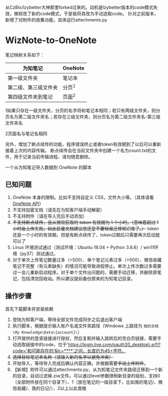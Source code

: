 从CzBix/lzybetter大神那里forked过来的。动机是lzybetter版本的code模式失效，微软改了新的code模式，于是我将其改为手动选取code。
针对之前版本，新增了对附件的收集功能，具体运行attechments.py

# WizNote-to-OneNote
笔记映射关系如下： 

| 为知笔记             | OneNote          |
| -------------------- | ---------------- |
| 第一级文件夹         | 笔记本           |
| 第二级、第三级文件夹 | 分页<sup>1</sup> |
| 第四级文件夹到笔记   | 页面<sup>2</sup> |

1如果只存在一级文件夹，分页的名字将和笔记本相同；若只有两级文件夹，则分页名为第二级文件夹名；若存在三级文件夹，则分页名为第二级文件夹名-第三级文件夹名

2页面名与笔记名相同

另外，增加了断点续传的功能，程序错误终止或者token有效期到了以后可以重新接着上次的内容传输。
断点续传会在当前文件夹中创建一个名为count.txt的文件，用于记录当前传输进程，请勿随意删除。

一个从为知笔记导入数据到 OneNote 的脚本

## 已知问题
1. OneNote 本身的限制。比如不支持自定义 CSS，文件大小等。（具体请看 [OneNote API](https://dev.onenote.com/docs)）
2. 不支持加密文档（请先在为知客户端手动解密）
3. 不支持附件（请在导入完后手动添加）
4. ~~不支持断点续传，且从微软获取的 token 有效期为 1 个小时。（意味着超过 1 小时会上传失败。如此巨量文档建议您还是不要轻易迁移知识库了。）~~
token还是一个小时的有效期，但是有断点续传了，token过期后只需要再次启动就可以了
5. Linux 环境测试通过（测试环境：Ubuntu 18.04 + Python 3.6.6）/ win11环境（py37）测试通过。
6. 对于单次上传笔记数量过多（>500）、单个笔记元素过多（>500）、微信收藏笔记不完整（有元素缺失）的情况可能导致进程停止。单次上传次数过多需要过一会儿重新启动程序。对于单个文件出问题的，需要手动迁移，并删除原笔记，包括清空回收站。所以建议提前备份原来的为知笔记目录。


## 操作步骤
首先下载脚本并安装依赖

1. 登陆为知客户端，等待全部文件完成同步之后退出客户端
2. 执行脚本，根据提示输入账户名或文件夹路径（Windows 上路径为 `我的文档\My Knowledge\Data\{account}\`）
3. 打开提供的登录链接进行授权，然后复制并输入跳转后的空白页链接，需要手动选取链接中的code，位于'https://login.live.com/oauth20_desktop\.srf\?code='和可能存在的'&lc=****'之间，长度约为45+字符。
4. ~~选择目标笔记本名称（请输入新的名字以避免冲突）~~
5. 开始导入，等待导入完成后确认内容正确，并根据需要~~手动上传附件~~。
6. 【新增】附件可以通过attechments.py，从为知笔记文件夹路径迁移到一个新的目录，自动过滤掉.ziw文件。可以通过level参数限制新目录的级别，支持0（全部附件放在同个目录下）、1（放在笔记的一级目录下，比如我的笔记/、微信收藏/、我的日记/），2以上以此类推
